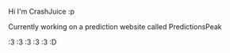 Hi I'm CrashJuice :p 

Currently working on a prediction website called PredictionsPeak

:3 :3 :3 :3 :3 :D


